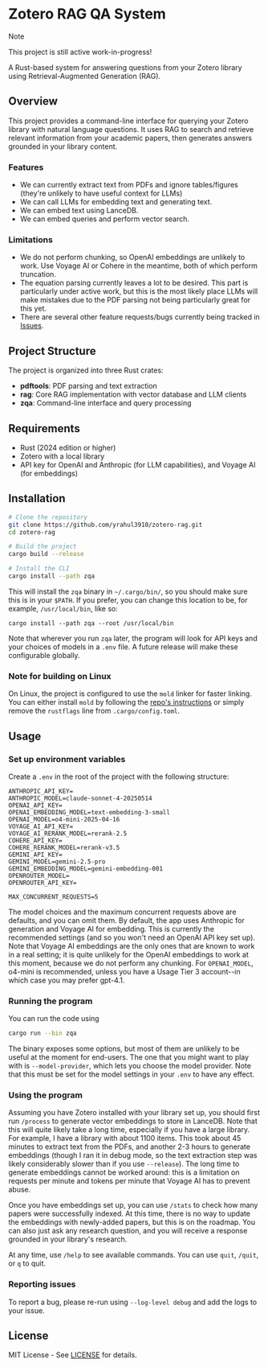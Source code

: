 # Zotero RAG QA System

> [!NOTE]
> This project is still active work-in-progress!

A Rust-based system for answering questions from your Zotero library using Retrieval-Augmented Generation (RAG).

## Overview

This project provides a command-line interface for querying your Zotero library with natural language questions. It uses RAG to search and retrieve relevant information from your academic papers, then generates answers grounded in your library content.

### Features

* We can currently extract text from PDFs and ignore tables/figures (they're unlikely to have useful context for LLMs)
* We can call LLMs for embedding text and generating text.
* We can embed text using LanceDB.
* We can embed queries and perform vector search.

### Limitations

* We do not perform chunking, so OpenAI embeddings are unlikely to work. Use Voyage AI or Cohere in the meantime, both of which perform truncation.
* The equation parsing currently leaves a lot to be desired. This part is particularly under active work, but this is the most likely place LLMs will make mistakes due to the PDF parsing not being particularly great for this yet.
* There are several other feature requests/bugs currently being tracked in [Issues](https://github.com/zotero-rag/zotero-rag/issues).

## Project Structure

The project is organized into three Rust crates:

- **pdftools**: PDF parsing and text extraction
- **rag**: Core RAG implementation with vector database and LLM clients
- **zqa**: Command-line interface and query processing

## Requirements

- Rust (2024 edition or higher)
- Zotero with a local library
- API key for OpenAI and Anthropic (for LLM capabilities), and Voyage AI (for embeddings)

## Installation

```bash
# Clone the repository
git clone https://github.com/yrahul3910/zotero-rag.git
cd zotero-rag

# Build the project
cargo build --release

# Install the CLI
cargo install --path zqa
```

This will install the `zqa` binary in `~/.cargo/bin/`, so you should make sure this is in your `$PATH`. If you prefer, you can change this location to be, for example, `/usr/local/bin`, like so:

```
cargo install --path zqa --root /usr/local/bin
```

Note that wherever you run `zqa` later, the program will look for API keys and your choices of models in a `.env` file. A future release will make these configurable globally.

### Note for building on Linux

On Linux, the project is configured to use the `mold` linker for faster linking. You can either install `mold` by following the [repo's instructions](https://github.com/rui314/mold) or simply remove the `rustflags` line from `.cargo/config.toml`.

## Usage

### Set up environment variables

Create a `.env` in the root of the project with the following structure:
```
ANTHROPIC_API_KEY=
ANTHROPIC_MODEL=claude-sonnet-4-20250514
OPENAI_API_KEY=
OPENAI_EMBEDDING_MODEL=text-embedding-3-small
OPENAI_MODEL=o4-mini-2025-04-16
VOYAGE_AI_API_KEY=
VOYAGE_AI_RERANK_MODEL=rerank-2.5
COHERE_API_KEY=
COHERE_RERANK_MODEL=rerank-v3.5
GEMINI_API_KEY=
GEMINI_MODEL=gemini-2.5-pro
GEMINI_EMBEDDING_MODEL=gemini-embedding-001
OPENROUTER_MODEL=
OPENROUTER_API_KEY=

MAX_CONCURRENT_REQUESTS=5
```

The model choices and the maximum concurrent requests above are defaults, and you can omit them. By default, the app uses Anthropic for generation and Voyage AI for embedding. This is currently the recommended settings (and so you won't need an OpenAI API key set up). Note that Voyage AI embeddings are the only ones that are known to work in a real setting; it is quite unlikely for the OpenAI embeddings to work at this moment, because we do not perform any chunking. For `OPENAI_MODEL`, o4-mini is recommended, unless you have a Usage Tier 3 account--in which case you may prefer gpt-4.1.

### Running the program

You can run the code using

```bash
cargo run --bin zqa
```

The binary exposes some options, but most of them are unlikely to be useful at the moment for end-users. The one that you might want to play with is `--model-provider`, which lets you choose the model provider. Note that this must be set for the model settings in your `.env` to have any effect.

### Using the program

Assuming you have Zotero installed with your library set up, you should first run `/process` to generate vector embeddings to store in LanceDB. Note that this will quite likely take a long time, especially if you have a large library. For example, I have a library with about 1100 items. This took about 45 minutes to extract text from the PDFs, and another 2-3 hours to generate embeddings (though I ran it in debug mode, so the text extraction step was likely considerably slower than if you use `--release`). The long time to generate embeddings cannot be worked around: this is a limitation on requests per minute and tokens per minute that Voyage AI has to prevent abuse.

Once you have embeddings set up, you can use `/stats` to check how many papers were successfully indexed. At this time, there is no way to update the embeddings with newly-added papers, but this is on the roadmap. You can also just ask any research question, and you will receive a response grounded in your library's research.

At any time, use `/help` to see available commands. You can use `quit`, `/quit`, or `q` to quit.

### Reporting issues

To report a bug, please re-run using `--log-level debug` and add the logs to your issue.

## License

MIT License - See [LICENSE](LICENSE) for details.
